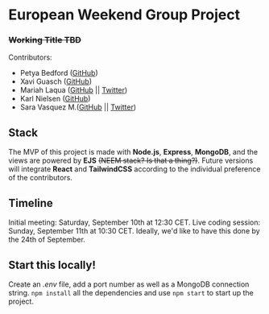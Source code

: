 # European Weekend Group Project 
### ~~Working Title TBD~~

Contributors:

- Petya Bedford ([GitHub](https://github.com/bpetya44))
- Xavi Guasch ([GitHub](https://github.com/xaviguasch)) 
- Mariah Laqua ([GitHub](https://github.com/mariahlaqua) || [Twitter](https://github.com/MariahLaqua))
- Karl Nielsen ([GitHub](https://github.com/kgni))
- Sara Vasquez M.([GitHub](https://github.com/svmarinez) || [Twitter](https://twitter.com/VasquezMarinez))

## Stack

The MVP of this project is made with **Node.js**, **Express**, **MongoDB**, and the views are powered by **EJS** ~~(NEEM stack? Is that a thing?)~~.
Future versions will integrate **React** and **TailwindCSS** according to the individual preference of the contributors.

## Timeline

Initial meeting: Saturday, September 10th at 12:30 CET.
Live coding session: Sunday, September 11th at 10:30 CET. 
Ideally, we'd like to have this done by the 24th of September.

## Start this locally!

Create an *.env* file, add a port number as well as a MongoDB connection string. `npm install` all the dependencies and use `npm start` to start up the project.



